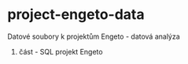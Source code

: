 # project-engeto-data
Datové soubory k projektům Engeto - datová analýza
1. část - SQL projekt Engeto
